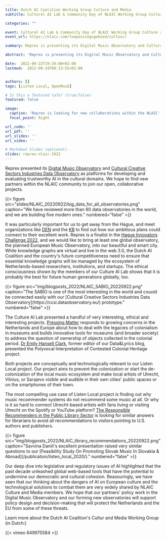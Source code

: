 ```yaml
---
title: Dutch AI Coalition Working Group Culture and Media
subtitle: Cultural AI Lab & Community Day of NLAIC Working Group Culture and Media

categories: ""

event: Cultural AI Lab & Community Day of NLAIC Working Group Culture and Media
event_url: https://nlaic.com/toepassingsgebied/cultuur/

summary: Reprex is presenting its Digital Music Observatory and Cultural Creative Sectors Industries Data Observatory as platforms for developing and evaluating trustworthy AI in the cultural domains. We hope to find new partners within the NLAIC community to join our open, collaborative projects.

abstract: 'Reprex is presenting its Digital Music Observatory and Cultural Creative Sectors Industries Data Observatory as platforms for developing and evaluating trustworthy AI in the cultural domains. We hope to find new partners within the NLAIC community to join our open, collaborative projects.'

date:  2022-09-22T19:30:00+02:00
lastmod:  2022-09-24T08:13:55+02:00


authors: []
tags: [Listen Local, OpenMusE]

# Is this a featured talk? (true/false)
featured: false

image:
  caption: 'Reprex is looking for new collaborations within the NLAIC'
  focal_point: Right

url_code: ''
url_pdf: ''
url_slides: ''
url_video: ''

# Markdown Slides (optional).
slides: reprex-nlaic-2022
---
```


Reprex presented its [Digital Music Observatory](https://music.dataobservatory.eu/) and [Cultural Creative Sectors Industries Data Observatory](https://ccsi.dataobservatory.eu/) as platforms for developing and evaluating trustworthy AI in the cultural domains. We hope to find new partners within the NLAIC community to join our open, collaborative projects.

<td style="text-align: center;">{{< figure src="slides/NLAIC_20220922/big_data_for_all_observatories.png" caption="We have reviewed more than 80 data observatories in the world, and we are building five modern ones." numbered="false" >}}</td>

It was particularly important for us to get away from the Hague, and meet organizations like [DEN](https://www.den.nl/over-ons/english) and the [KB](https://www.kb.nl/) to find out how our ambitious plans could connect to their excellent work. Reprex is a finalist in the [Hague Innovators Challenge 2022](/talk/impactcity-startup-support-xl/), and we would like to bring at least one global observatory, the planned European Music Observatory, into our beautiful and smart city. While knowledge graphs are virtual and live in the web 3.0, the Dutch AI Coalition and the country's future competitiveness need to ensure that essential knowledge graphs will be managed by the ecosystem of Netherlands-based researchers, institutions, and startups. The ethical consciousness shown by the members of our Culture AI Lab shows that it is probably the best for future human generations globally, too.


<td style="text-align: center;">{{< figure src="img/blogposts_2022/NLAIC_SABIO_20220922.png" caption="The SABIO is one of the most interesting in the world and couuld be connected easily with our [Cultural Creative Sectors Industries Data Observatory](https://ccsi.dataobservatory.eu/) prototype." numbered="false" >}}</td>

The Culture AI Lab presented a handful of very interesting, ethical and interesting projects. [Pressing Matter](https://pressingmatter.nl/) responds to growing concerns in the Netherlands and Europe about how to deal with the legacies of colonialism in museums and builds innovative tools for museums (and broader society) to address the question of ownership of objects collected in the colonial period. [Dr Emily Hansell Clark](https://picch-project.org/Emily-1), former editor of our Data&Lyrics blog, presented the Polyvocal Interpretation of Contested Colonial Heritage project.

Both projects are conceptually and technologically relevant to our Listen Local project. Our project aims to prevent the colonization or start the de-colonization of the local music ecosystem and make local artists of Utrecht, Vilnius, or Sarajevo visible and audible in their own cities' public spaces or on the smartphones of their town.

The most compelling use case of Listen Local project is finding out why music recommender systems do not recommend some music at all. Or why is it so hard to connect Utrecht-based artists with fans living or visiting Utrecht on the Spotify or YouTube platform? [The Responsible Recommenders in the Public Library Sector](https://dl.acm.org/doi/abs/10.1145/3514094.3539536) is looking for similar answers for librarians to avoid all recommendations to visitors pointing to U.S. authors and publishers.

<td style="text-align: center;">{{< figure src="img/blogposts_2022/NLAIC_library_recommendations_20220922.png" caption="Savvina Daniil's excellent presentation raised very similar questions to our [Feasibility Study On Promoting Slovak Music In Slovakia & Abroad](/publication/listen_local_2020/)." numbered="false" >}}</td>

Our deep dive into legislative and regulatory issues of AI highlighted that the past decade unleashed global web-based tools that have the potential to undermine our democratic and cultural cohesion. Reassuringly, we have seen that our thinking about the dangers of AI on European culture and the technological solutions to combat them are very widely shared by NLAIC Culture and Media members. We hope that our partners'  policy work in the Digital Music Observatory and our forming new observatories will support policy design and decision-making that will protect the Netherlands and the EU from some of these threats. 



Learn more about the Dutch AI Coalition's Cultur and Media Working Group (in Dutch:)

{{< vimeo 649975584 >}}
